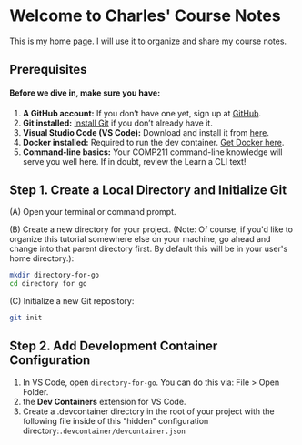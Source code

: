 # Welcome to Charles' Course Notes

This is my home page. I will use it to organize and share my course notes.

## Prerequisites
#### Before we dive in, make sure you have:

1. **A GitHub account:** If you don’t have one yet, sign up at [GitHub](https://github.com/).
2. **Git installed:** [Install Git](https://git-scm.com/book/en/v2/Getting-Started-Installing-Git) if you don’t already have it.
3. **Visual Studio Code (VS Code):** Download and install it from [here](https://code.visualstudio.com/).
4. **Docker installed:** Required to run the dev container. [Get Docker here](https://www.docker.com/products/docker-desktop/).
5. **Command-line basics:** Your COMP211 command-line knowledge will serve you well here. If in doubt, review the Learn a CLI text!

## Step 1. Create a Local Directory and Initialize Git
(A) Open your terminal or command prompt.

(B) Create a new directory for your project. (Note: Of course, if you'd like to organize this tutorial somewhere else on your machine, go ahead and change into that parent directory first. By default this will be in your user's home directory.):


``` bash 
mkdir directory-for-go
cd directory for go
```

(C) Initialize a new Git repository:


``` bash 
git init
```
## Step 2. Add Development Container Configuration
1. In VS Code, open `directory-for-go`. You can do this via: File > Open Folder.
2.  the **Dev Containers** extension for VS Code.
3. Create a .devcontainer directory in the root of your project with the following file inside of this "hidden" configuration directory:`.devcontainer/devcontainer.json`